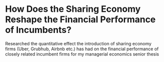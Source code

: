 # How Does the Sharing Economy Reshape the Financial Performance of Incumbents?

Researched the quantitative effect the introduction of sharing economy firms (Uber, Grubhub, Airbnb etc.) has had on the financial performance of closely related incumbent firms for my managerial economics senior thesis
